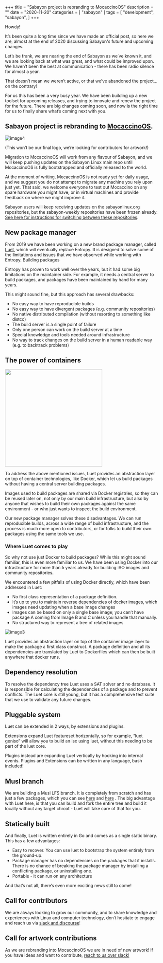+++
title = "Sabayon project is rebranding to MocaccinoOS"
description = ""
date = "2020-11-20"
categories = [ "sabayon" ]
tags = [
"development",
"sabayon",
]
+++

Howdy! 

It’s been quite a long time since we have made an official post, so here we are, almost at the end of 2020 discussing Sabayon's future and upcoming changes.

Let’s be frank, we are nearing the end of Sabayon as we’ve known it, and we are looking back at what was great, and what could be improved upon. We haven’t been the best at communication - there has been radio silence for almost a year. 

That doesn’t mean we weren’t active, or that we’ve abandoned the project… on the contrary! 

For us this has been a very busy year. We have been building up a new toolset for upcoming releases, and trying to innovate and renew the project for the future. There are big changes coming soon, and now is the right time for us to finally share what’s coming next with you.

## Sabayon project is rebranding to [MocaccinoOS](https://www.mocaccino.org/).

![image4](https://user-images.githubusercontent.com/2420543/99854417-118c8a80-2b85-11eb-8b6a-1567203d306b.jpg)

(This won’t be our final logo, we’re looking for contributors for artwork!)

Migration to MocaccinoOS will work from any flavour of Sabayon, and we will keep pushing updates on the Sabayon Linux main repo until MocaccinoOS is fully bootstrapped and officially released to the world.

At the moment of writing, MocaccinoOS is not ready yet for daily usage, and we suggest you do not attempt to migrate any machine you rely upon just yet. That said, we welcome everyone to test out Mocaccino on any spare hardware you might have, or in virtual machines and provide feedback on where we might improve it.

Sabayon users will keep receiving updates on the sabayonlinux.org repositories, but the sabayon-weekly repositories have been frozen already. [See here for instructions for switching between these repositories](https://wiki.sabayon.org/index.php?title=En:Entropy#enabling_a_different_repository_or_mirror).


## New package manager

From 2019 we have been working on a new brand package manager, called [Luet](https://github.com/mudler/luet), which will eventually replace Entropy. It is designed to solve some of the limitations and issues that we have observed while working with Entropy.
Building packages 

Entropy has proven to work well over the years, but it had some big limitations on the maintainer side. For example, it needs a central server to build packages, and packages have been maintained by hand for many years.

This might sound fine, but this approach has several drawbacks:

- No easy way to have reproducible builds
- No easy way to have divergent packages (e.g. community repositories)
- No native distributed compilation (without resorting to something like distcc)
- The build server is a single point of failure
- Only one person can work on the build server at a time
- Special knowledge and tools needed around infrastructure
- No way to track changes on the build server in a human readable way (e.g. to backtrack problems)

## The power of containers

<img src=https://user-images.githubusercontent.com/2420543/99854507-3bde4800-2b85-11eb-9bc3-4eac5617a16f.jpg width=320>

To address the above mentioned issues, Luet provides an abstraction layer on top of container technologies, like Docker, which let us build packages without having a central server building packages.

Images used to build packages are shared via Docker registries, so they can be reused later on, not only by our main build infrastructure, but also by anyone that wishes to build their own packages against the same environment - or who just wants to inspect the build environment.

Our new package manager solves these disadvantages. We can run reproducible builds, across a wide range of build infrastructure, and the process is much more open to contributors, or for folks to build their own packages using the same tools we use.

### Where Luet comes to play

So why not use just Docker to build packages? 
While this might sound familiar, this is even more familiar to us. We have been using Docker into our infrastructure for more than 5 years already for building ISO images and community repositories.

We encountered a few pitfalls of using Docker directly, which have been addressed in Luet:

- No first class representation of a package definition. 
- It’s up to you to maintain reverse dependencies of docker images, which images need updating when a base image changes
- Images can be based on only a single base image; you can’t have package A coming from Image B and C unless you handle that manually.
- No structured way to represent a tree of related images

![image3](https://user-images.githubusercontent.com/2420543/99854416-0fc2c700-2b85-11eb-8823-544459b77423.png)

Luet provides an abstraction layer on top of the container image layer to make the package a first class construct. A package definition and all its dependencies are translated by Luet to Dockerfiles which can then be built anywhere that docker runs.

## Dependency resolution
To resolve the dependency tree Luet uses a SAT solver and no database. It is responsible for calculating the dependencies of a package and to prevent conflicts. The Luet core is still young, but it has a comprehensive test suite that we use to validate any future changes.

## Pluggable system
Luet can be extended in 2 ways, by extensions and plugins. 

Extensions expand Luet featureset horizontally, so for example, “luet geniso” will allow you to build an iso using luet, without this needing to be part of the luet core.

Plugins instead are expanding Luet vertically by hooking into internal events. Plugins and Extensions can be written in any language, bash included!

## Musl branch
We are building a Musl LFS branch. It is completely from scratch and has just a few packages, which you can see [here](https://packages.mocaccino.org/mocaccino-musl-universe) and [here](https://packages.mocaccino.org/mocaccino-micro) . The big advantage with Luet here, is that you can build and fork the entire tree and build it locally without any target chroot - Luet will take care of that for you.

## Statically built

And finally, Luet is written entirely in Go and comes as a single static binary. This has a few advantages:

- Easy to recover. You can use luet to bootstrap the system entirely from the ground-up. 
- Package manager has no dependencies on the packages that it installs. There is no chance of breaking the package manager by installing a conflicting package, or uninstalling one.
- Portable - it can run on any architecture

And that’s not all, there’s even more exciting news still to come!


## Call for contributors

We are always looking to grow our community, and to share knowledge and experiences with Linux and computer technology, don’t hesitate to engage and reach us via [slack and discourse](https://www.mocaccino.org/community/)!

## Call for artwork contributions

As we are rebranding into MocaccinoOS we are in need of new artwork! If you have ideas and want to contribute, [reach to us over slack!](https://www.mocaccino.org/community/)
